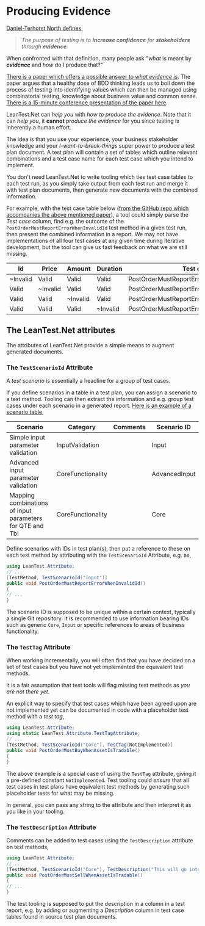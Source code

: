 ﻿# Producing Evidence

[Daniel-Terhorst North defines](https://dannorth.net/2021/07/26/we-need-to-talk-about-testing/),

> *The purpose of testing is to **increase confidence** for **stakeholders** through **evidence**.*

When confronted with that definition, many people ask "*what* is meant by ***evidence*** and *how* do I produce that?"

[There is a paper which offers a possible answer to *what evidence is*](https://ieeexplore.ieee.org/document/9440154). The paper argues that a healthy dose of BDD thinking leads us to boil down the process of testing into identifying values which can then be managed using combinatorial testing, knowledge about business value and common sense. [There is a 15-minute conference presentation of the paper here](https://zenodo.org/record/4661956#.YUrgsvkzabg).

LeanTest.Net can *help you* with *how to produce the evidence*. Note that it can *help you*, it **cannot** *produce the evidence* for you since testing is inherently a human effort.

The idea is that you use your experience, your business stakeholder knowledge and your *I-want-to-break-things* super power to produce a test plan document. A test plan will contain a set of tables which outline relevant combinations and a test case name for each test case which you intend to implement.

You don't need LeanTest.Net to write tooling which ties test case tables to each test run, as you simply take output from each test run and merge it with test plan documents, then generate new documents with the combined information.

For example, with the test case table below ([from the GitHub repo which accompanies the above mentioned paper](https://github.com/belgaard/OrdersExample/blob/master/doc/TestPlans/Orders.md)), a tool could simply parse the *Test case* column, find e.g. the outcome of the `PostOrderMustReportErrorWhenInvalidId` test method in a given test run, then present the combined information in a report. We may not have implementations of all four test cases at any given time during iterative development, but the tool can give us fast feedback on what we are still missing.

| Id       | Price    | Amount   | Duration | Test case |
| -------- | -------- | -------- | -------- | -------- |
| ~Invalid | Valid    | Valid    | Valid    | PostOrderMustReportErrorWhenInvalidId |
| Valid    | ~Invalid | Valid    | Valid    | PostOrderMustReportErrorWhenInvalidPrice |
| Valid    | Valid    | ~Invalid | Valid    | PostOrderMustReportErrorWhenInvalidAmount |
| Valid    | Valid    | Valid    | ~Invalid | PostOrderMustReportErrorWhenInvalidDuration |

## The LeanTest.Net attributes

The attributes of LeanTest.Net provide a simple means to augment generated documents.

### The `TestScenarioId` Attribute

A *test scenario* is essentially a headline for a group of test cases.

If you define scenarios in a table in a test plan, you can assign a scenario to a test method. Tooling can then extract the information and e.g. group test cases under each scenario in a generated report. [Here is an example of a scenario table](https://github.com/belgaard/OrdersExample/blob/master/doc/TestPlans/Orders.md),

| Scenario                   | Category                 | Comments | Scenario ID     |
| -------------------------- | ------------------------ | -------- | --------------- |
| Simple input parameter validation | InputValidation |          | Input |
| Advanced input parameter validation | CoreFunctionality |          | AdvancedInput |
| Mapping combinations of input parameters for QTE and Tbl | CoreFunctionality        |          | Core |

Define scenarios with IDs in test plan(s), then put a reference to these on each test method by attributing with the `TestScenarioId` Attribute, e.g. as,

```csharp
using LeanTest.Attribute;
// ...
[TestMethod, TestScenarioId("Input")]
public void PostOrderMustReportErrorWhenInvalidId()
{
// ...
}
```

The scenario ID is supposed to be unique within a certain context, typically a single Git repository. It is recommended to use information bearing IDs such as generic `Core`, `Input` or specific references to areas of business functionality.

### The `TestTag` Attribute

When working incrementally, you will often find that you have decided on a set of test cases but you have not yet implemented the equivalent test methods.

It is a fair assumption that test tools will flag missing test methods as *you are not there yet*. 

An explicit way to specify that test cases which have been agreed upon are not implemented yet can be documented in code with a placeholder test method with a _test tag_,

```csharp
using LeanTest.Attribute;
using static LeanTest.Attribute.TestTagAttribute;
// ...
[TestMethod, TestScenarioId("Core"), TestTag(NotImplemented)]
public void PostOrderMustBuyWhenAssetIsTradable()
{
}
```

The above example is a special case of using the `TestTag` attribute, giving it a pre-defined constant `NotImplemented`. Test tooling could *ensure* that all test cases in test plans have equivalent test methods by generating such placeholder tests for what may be missing.

In general, you can pass any string to the attribute and then interpret it as you like in your tooling.

### The `TestDescription` Attribute

Comments can be added to test cases using the `TestDescription` attribute on test methods,

```csharp
using LeanTest.Attribute;
// ...
[TestMethod, TestScenarioId("Core"), TestDescription("This will go into the comments column for this test in the test report.")]
public void PostOrderMustSellWhenAssetIsTradable()
{
// ...
}
```

The test tooling is supposed to put the description in a column in a test report, e.g. by adding or augmenting a *Description* column in test case tables found in source test plan documents.
